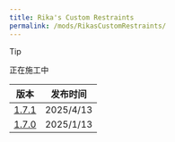 ```yaml
---
title: Rika's Custom Restraints
permalink: /mods/RikasCustomRestraints/
---
```


> [!TIP]
> 正在施工中

| 版本                                                                                                      | 发布时间  |
| --------------------------------------------------------------------------------------------------------- | --------- |
| [1.7.1](https://kdguide-statics.moling.ink/Rikas%20Custom%20Restraints/RikasCustomRestraints_G_1.7.1.zip) | 2025/4/13 |
| [1.7.0](https://kdguide-statics.moling.ink/Rikas%20Custom%20Restraints/RikasCustomRestraints_G_1.7.0.zip) | 2025/1/13 |
